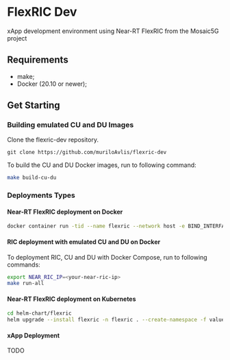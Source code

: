 # FlexRIC Dev
xApp development environment using Near-RT FlexRIC from the Mosaic5G project

## Requirements

- make;
- Docker (20.10 or newer);

## Get Starting

### Building emulated CU and DU Images
Clone the flexric-dev repository.

```shell
git clone https://github.com/muriloAvlis/flexric-dev
```

To build the CU and DU Docker images, run to following command:

```sh
make build-cu-du
```

### Deployments Types

#### Near-RT FlexRIC deployment on Docker

```sh
docker container run -tid --name flexric --network host -e BIND_INTERFACE=[your-host-interface] --restart on-failure muriloavlis/flexric:latest
```

#### RIC deployment with emulated CU and DU on Docker
To deployment RIC, CU and DU with Docker Compose, run to following commands:

```sh
export NEAR_RIC_IP=<your-near-ric-ip>
make run-all
```

#### Near-RT FlexRIC deployment on Kubernetes

```sh
cd helm-chart/flexric
helm upgrade --install flexric -n flexric . --create-namespace -f values.yaml
```


#### xApp Deployment

TODO